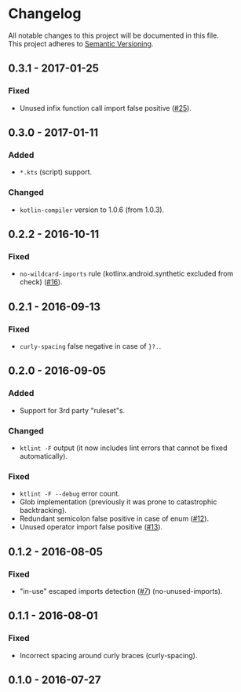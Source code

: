 # Changelog
All notable changes to this project will be documented in this file.  
This project adheres to [Semantic Versioning](http://semver.org/).

## 0.3.1 - 2017-01-25

### Fixed
- Unused infix function call import false positive ([#25](https://github.com/shyiko/ktlint/issues/25)).

## 0.3.0 - 2017-01-11

### Added 
- `*.kts` (script) support.

### Changed
- `kotlin-compiler` version to 1.0.6 (from 1.0.3).

## 0.2.2 - 2016-10-11

### Fixed
- `no-wildcard-imports` rule (kotlinx.android.synthetic excluded from check) ([#16](https://github.com/shyiko/ktlint/pull/16)).

## 0.2.1 - 2016-09-13

### Fixed
- `curly-spacing` false negative in case of `}?.`.

## 0.2.0 - 2016-09-05

### Added
- Support for 3rd party "ruleset"s. 

### Changed
- `ktlint -F` output (it now includes lint errors that cannot be fixed automatically). 

### Fixed
- `ktlint -F --debug` error count.  
- Glob implementation (previously it was prone to catastrophic backtracking).
- Redundant semicolon false positive in case of enum ([#12](https://github.com/shyiko/ktlint/issues/12)).
- Unused operator import false positive ([#13](https://github.com/shyiko/ktlint/issues/13)).

## 0.1.2 - 2016-08-05

### Fixed
- "in-use" escaped imports detection ([#7](https://github.com/shyiko/ktlint/issues/7)) (no-unused-imports).   

## 0.1.1 - 2016-08-01

### Fixed
- Incorrect spacing around curly braces (curly-spacing).

## 0.1.0 - 2016-07-27
